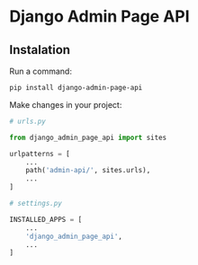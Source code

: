 # Django Admin Page API

## Instalation

Run a command:

```bash 
pip install django-admin-page-api
```

Make changes in your project:

```py
# urls.py

from django_admin_page_api import sites

urlpatterns = [
    ...
    path('admin-api/', sites.urls),
    ...
]
```

```py
# settings.py

INSTALLED_APPS = [
    ...
    'django_admin_page_api',
    ...
]
```







